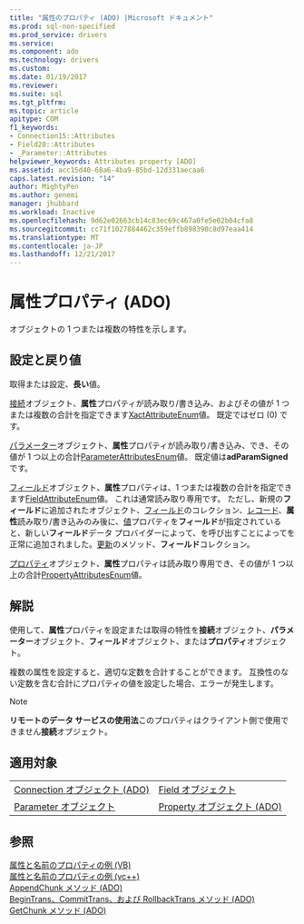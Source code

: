 ```yaml
---
title: "属性のプロパティ (ADO) |Microsoft ドキュメント"
ms.prod: sql-non-specified
ms.prod_service: drivers
ms.service: 
ms.component: ado
ms.technology: drivers
ms.custom: 
ms.date: 01/19/2017
ms.reviewer: 
ms.suite: sql
ms.tgt_pltfrm: 
ms.topic: article
apitype: COM
f1_keywords:
- Connection15::Attributes
- Field20::Attributes
- _Parameter::Attributes
helpviewer_keywords: Attributes property [ADO]
ms.assetid: acc15d40-68a6-4ba9-85bd-12d331aecaa6
caps.latest.revision: "14"
author: MightyPen
ms.author: genemi
manager: jhubbard
ms.workload: Inactive
ms.openlocfilehash: 9d62e02663cb14c83ec69c467a0fe5e02b04cfa8
ms.sourcegitcommit: cc71f1027884462c359effb898390c8d97eaa414
ms.translationtype: MT
ms.contentlocale: ja-JP
ms.lasthandoff: 12/21/2017
---
```

# <a name="attributes-property-ado"></a>属性プロパティ (ADO)
オブジェクトの 1 つまたは複数の特性を示します。  
  
## <a name="settings-and-return-values"></a>設定と戻り値  
 取得または設定、**長い**値。  
  
 [接続](../../../ado/reference/ado-api/connection-object-ado.md)オブジェクト、**属性**プロパティが読み取り/書き込み、およびその値が 1 つまたは複数の合計を指定できます[XactAttributeEnum](../../../ado/reference/ado-api/xactattributeenum.md)値。 既定ではゼロ (0) です。  
  
 [パラメーター](../../../ado/reference/ado-api/parameter-object.md)オブジェクト、**属性**プロパティが読み取り/書き込み、でき、その値が 1 つ以上の合計[ParameterAttributesEnum](../../../ado/reference/ado-api/parameterattributesenum.md)値。 既定値は**adParamSigned**です。  
  
 [フィールド](../../../ado/reference/ado-api/field-object.md)オブジェクト、**属性**プロパティは、1 つまたは複数の合計を指定できます[FieldAttributeEnum](../../../ado/reference/ado-api/fieldattributeenum.md)値。 これは通常読み取り専用です。 ただし、新規の**フィールド**に追加されたオブジェクト、[フィールド](../../../ado/reference/ado-api/fields-collection-ado.md)のコレクション、[レコード](../../../ado/reference/ado-api/record-object-ado.md)、**属性**読み取り/書き込みのみ後に、[値](../../../ado/reference/ado-api/value-property-ado.md)プロパティを**フィールド**が指定されていると、新しい**フィールド**データ プロバイダーによって、を呼び出すことによってを正常に追加されました。[更新](../../../ado/reference/ado-api/update-method.md)のメソッド、**フィールド**コレクション。  
  
 [プロパティ](../../../ado/reference/ado-api/property-object-ado.md)オブジェクト、**属性**プロパティは読み取り専用でき、その値が 1 つ以上の合計[PropertyAttributesEnum](../../../ado/reference/ado-api/propertyattributesenum.md)値。  
  
## <a name="remarks"></a>解説  
 使用して、**属性**プロパティを設定または取得の特性を**接続**オブジェクト、**パラメーター**オブジェクト、**フィールド**オブジェクト、または**プロパティ**オブジェクト。  
  
 複数の属性を設定すると、適切な定数を合計することができます。 互換性のない定数を含む合計にプロパティの値を設定した場合、エラーが発生します。  
  
> [!NOTE]
>  **リモートのデータ サービスの使用法**このプロパティはクライアント側で使用できません**接続**オブジェクト。  
  
## <a name="applies-to"></a>適用対象  
  
|||  
|-|-|  
|[Connection オブジェクト (ADO)](../../../ado/reference/ado-api/connection-object-ado.md)|[Field オブジェクト](../../../ado/reference/ado-api/field-object.md)|  
|[Parameter オブジェクト](../../../ado/reference/ado-api/parameter-object.md)|[Property オブジェクト (ADO)](../../../ado/reference/ado-api/property-object-ado.md)|  
  
## <a name="see-also"></a>参照  
 [属性と名前のプロパティの例 (VB)](../../../ado/reference/ado-api/attributes-and-name-properties-example-vb.md)   
 [属性と名前のプロパティの例 (vc++)](../../../ado/reference/ado-api/attributes-and-name-properties-example-vc.md)   
 [AppendChunk メソッド (ADO)](../../../ado/reference/ado-api/appendchunk-method-ado.md)   
 [BeginTrans、CommitTrans、および RollbackTrans メソッド (ADO)](../../../ado/reference/ado-api/begintrans-committrans-and-rollbacktrans-methods-ado.md)   
 [GetChunk メソッド (ADO)](../../../ado/reference/ado-api/getchunk-method-ado.md)
